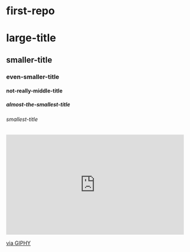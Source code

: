 # first-repo
# large-title
## smaller-title
### even-smaller-title
#### not-really-middle-title
##### almost-the-smallest-title
###### smallest-title

<iframe src="https://giphy.com/embed/OfI0jibL3AWd2" width="480" height="270" frameBorder="0" class="giphy-embed" allowFullScreen></iframe><p><a href="https://giphy.com/gifs/usnationalarchives-vintage-horse-OfI0jibL3AWd2">via GIPHY</a></p>